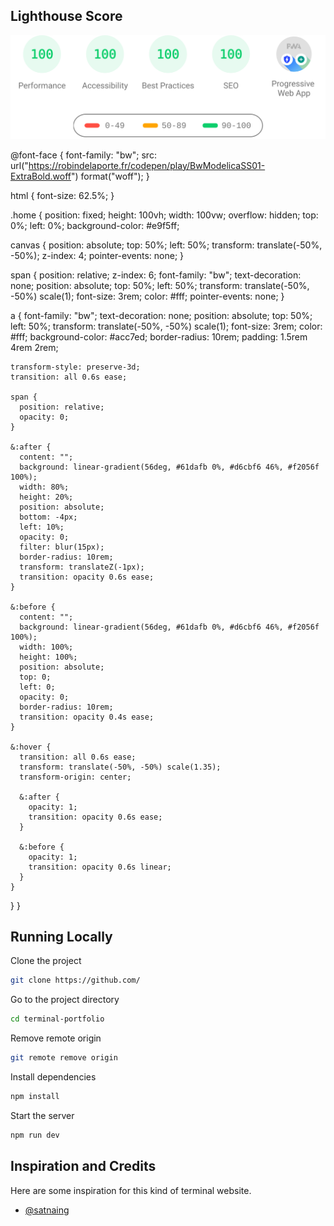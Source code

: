 ## Lighthouse Score

<p align="center">
<img width="710" alt="Sunil Bishnoi Terminal Lighthouse Score" src="public/lighthouse-result.svg">
</p>

@font-face {
  font-family: "bw";
  src: url("https://robindelaporte.fr/codepen/play/BwModelicaSS01-ExtraBold.woff") format("woff");
}

html {
  font-size: 62.5%;
}

.home {
  position: fixed;
  height: 100vh;
  width: 100vw;
  overflow: hidden;
  top: 0%;
  left: 0%;
  background-color: #e9f5ff;

  canvas {
    position: absolute;
    top: 50%;
    left: 50%;
    transform: translate(-50%, -50%);
    z-index: 4;
    pointer-events: none;
  }

  span {
    position: relative;
    z-index: 6;
    font-family: "bw";
    text-decoration: none;
    position: absolute;
    top: 50%;
    left: 50%;
    transform: translate(-50%, -50%) scale(1);
    font-size: 3rem;
    color: #fff;
    pointer-events: none;
  }

  a {
    font-family: "bw";
    text-decoration: none;
    position: absolute;
    top: 50%;
    left: 50%;
    transform: translate(-50%, -50%) scale(1);
    font-size: 3rem;
    color: #fff;
    background-color: #acc7ed;
    border-radius: 10rem;
    padding: 1.5rem 4rem 2rem;

    transform-style: preserve-3d;
    transition: all 0.6s ease;

    span {
      position: relative;
      opacity: 0;
    }

    &:after {
      content: "";
      background: linear-gradient(56deg, #61dafb 0%, #d6cbf6 46%, #f2056f 100%);
      width: 80%;
      height: 20%;
      position: absolute;
      bottom: -4px;
      left: 10%;
      opacity: 0;
      filter: blur(15px);
      border-radius: 10rem;
      transform: translateZ(-1px);
      transition: opacity 0.6s ease;
    }

    &:before {
      content: "";
      background: linear-gradient(56deg, #61dafb 0%, #d6cbf6 46%, #f2056f 100%);
      width: 100%;
      height: 100%;
      position: absolute;
      top: 0;
      left: 0;
      opacity: 0;
      border-radius: 10rem;
      transition: opacity 0.4s ease;
    }

    &:hover {
      transition: all 0.6s ease;
      transform: translate(-50%, -50%) scale(1.35);
      transform-origin: center;

      &:after {
        opacity: 1;
        transition: opacity 0.6s ease;
      }

      &:before {
        opacity: 1;
        transition: opacity 0.6s linear;
      }
    }
  }
}

## Running Locally

Clone the project

```bash
git clone https://github.com/
```

Go to the project directory

```bash
cd terminal-portfolio
```

Remove remote origin

```bash
git remote remove origin
```

Install dependencies

```bash
npm install
```

Start the server

```bash
npm run dev
```

## Inspiration and Credits

Here are some inspiration for this kind of terminal website. 

- [@satnaing](https://satnaing.dev)
